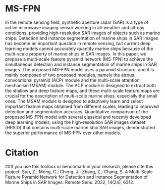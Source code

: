 # MS-FPN
In the remote sensing field, synthetic aperture radar (SAR) is a type of active microwave
imaging sensor working in all-weather and all-day conditions, providing high-resolution SAR
images of objects such as marine ships. Detection and instance segmentation of marine ships
in SAR images has become an important question in remote sensing, but current deep learning
models cannot accurately quantify marine ships because of the multi-scale property of marine ships
in SAR images. In this paper, we propose a multi-scale feature pyramid network (MS-FPN) to
achieve the simultaneous detection and instance segmentation of marine ships in SAR images. The
proposed MS-FPN model uses a pyramid structure, and it is mainly composed of two proposed
modules, namely the atrous convolutional pyramid (ACP) module and the multi-scale attention
mechanism (MSAM) module. The ACP module is designed to extract both the shallow and deep
feature maps, and these multi-scale feature maps are crucial for the description of multi-scale
marine ships, especially the small ones. The MSAM module is designed to adaptively learn and
select important feature maps obtained from different scales, leading to improved detection and
segmentation accuracy. Quantitative comparison of the proposed MS-FPN model with several
classical and recently developed deep learning models, using the high-resolution SAR images dataset
(HRSID) that contains multi-scale marine ship SAR images, demonstrated the superior performance
of MS-FPN over other models.
# Citation
##If you use this toolbox or benchmark in your research, please cite this project.
Sun, Z.; Meng, C.; Cheng, J.; Zhang, Z.; Chang, S. A Multi-Scale Feature Pyramid Network for Detection and Instance Segmentation of Marine Ships in SAR Images. Remote Sens. 2022, 14(24), 6312.
